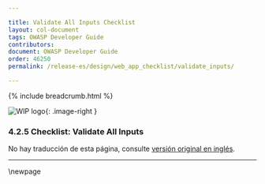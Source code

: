 ```yaml
---

title: Validate All Inputs Checklist
layout: col-document
tags: OWASP Developer Guide
contributors:
document: OWASP Developer Guide
order: 46250
permalink: /release-es/design/web_app_checklist/validate_inputs/

---
```


{% include breadcrumb.html %}

<style type="text/css">
.image-right {
  height: 180px;
  display: block;
  margin-left: auto;
  margin-right: auto;
  float: right;
}
</style>

![WIP logo](../../../assets/images/dg_wip.png "Work in progress"){: .image-right }

### 4.2.5 Checklist: Validate All Inputs

No hay traducción de esta página, consulte [versión original en inglés][release060205].

----

[release060205]: https://github.com/OWASP/www-project-developer-guide/blob/main/release/06-design/02-web-app-checklist/05-validate-inputs.md

\newpage
